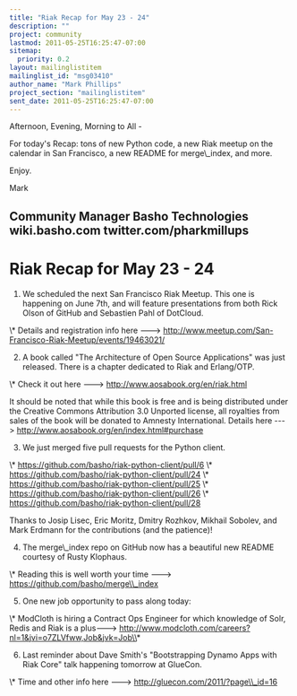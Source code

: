 ```yaml
---
title: "Riak Recap for May 23 - 24"
description: ""
project: community
lastmod: 2011-05-25T16:25:47-07:00
sitemap:
  priority: 0.2
layout: mailinglistitem
mailinglist_id: "msg03410"
author_name: "Mark Phillips"
project_section: "mailinglistitem"
sent_date: 2011-05-25T16:25:47-07:00
---
```



Afternoon, Evening, Morning to All -

For today's Recap: tons of new Python code, a new Riak meetup on the
calendar in San Francisco, a new README for merge\\_index, and more.

Enjoy.

Mark

Community Manager
Basho Technologies
wiki.basho.com
twitter.com/pharkmillups
---------------------------------------

Riak Recap for May 23 - 24
==================

1) We scheduled the next San Francisco Riak Meetup. This one is
happening on June 7th, and will feature presentations from both Rick
Olson of GitHub and Sebastien Pahl of DotCloud.

\\* Details and registration info here ---&gt;
http://www.meetup.com/San-Francisco-Riak-Meetup/events/19463021/

2) A book called "The Architecture of Open Source Applications" was
just released. There is a chapter dedicated to Riak and Erlang/OTP.

\\* Check it out here ---&gt; http://www.aosabook.org/en/riak.html

It should be noted that while this book is free and is being
distributed under the Creative Commons Attribution 3.0 Unported
license, all royalties from sales of the book will be donated to
Amnesty International. Details here ---&gt;
http://www.aosabook.org/en/index.html#purchase

3) We just merged five pull requests for the Python client.

\\* https://github.com/basho/riak-python-client/pull/6
\\* https://github.com/basho/riak-python-client/pull/24
\\* https://github.com/basho/riak-python-client/pull/25
\\* https://github.com/basho/riak-python-client/pull/26
\\* https://github.com/basho/riak-python-client/pull/28

Thanks to Josip Lisec, Eric Moritz, Dmitry Rozhkov, Mikhail Sobolev,
and Mark Erdmann for the contributions (and the patience)!

4) The merge\\_index repo on GitHub now has a beautiful new README
courtesy of Rusty Klophaus.

\\* Reading this is well worth your time ---&gt; https://github.com/basho/merge\\_index

5) One new job opportunity to pass along today:

\\* ModCloth is hiring a Contract Ops Engineer for which knowledge of
Solr, Redis and Riak is a plus---&gt;
http://www.modcloth.com/careers?nl=1&jvi=o7ZLVfww,Job&jvk=Job\\*

6) Last reminder about Dave Smith's "Bootstrapping Dynamo Apps with
Riak Core" talk happening tomorrow at GlueCon.

\\* Time and other info here ---&gt; http://gluecon.com/2011/?page\\_id=16

